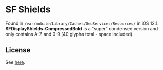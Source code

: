 # SF Shields
Found in `/var/mobile/Library/Caches/GeoServices/Resources/` in iOS 12.1. **SFDisplayShields-CompressedBold** is a "super" condensed version and only contains A-Z and 0-9 (40 glyphs total - space included).
## License
See [here](../README.md#license).
